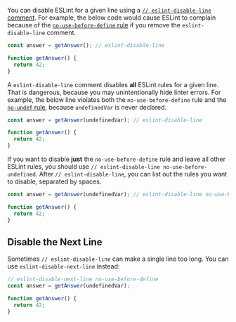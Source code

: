 You can disable ESLint for a given line using a [`// eslint-disable-line` comment](https://eslint.org/docs/2.13.1/user-guide/configuring#disabling-rules-with-inline-comments). For example, the below code would
cause ESLint to complain because of the [`no-use-before-define` rule](https://eslint.org/docs/rules/no-use-before-define) if you remove the `eslint-disable-line` comment.

```javascript
const answer = getAnswer(); // eslint-disable-line

function getAnswer() {
  return 42;
}
```

A `eslint-disable-line` comment disables **all** ESLint rules for a given line.
That is dangerous, because you may unintentionally hide linter errors. For example,
the below line violates both the `no-use-before-define` rule and the [`no-undef` rule](https://eslint.org/docs/rules/no-undef), because `undefinedVar` is never declared.

```javascript
const answer = getAnswer(undefinedVar); // eslint-disable-line

function getAnswer() {
  return 42;
}
```

If you want to disable **just** the `no-use-before-define` rule and leave all other
ESLint rules, you should use `// eslint-disable-line no-use-before-undefined`.
After `// eslint-disable-line`, you can list out the rules you want to disable,
separated by spaces.

```javascript
const answer = getAnswer(undefinedVar); // eslint-disable-line no-use-before-define

function getAnswer() {
  return 42;
}
```

Disable the Next Line
---------------------

Sometimes `// eslint-disable-line` can make a single line too long. You can use
`eslint-disable-next-line` instead:

```javascript
// eslint-disable-next-line no-use-before-define
const answer = getAnswer(undefinedVar);

function getAnswer() {
  return 42;
}
```
